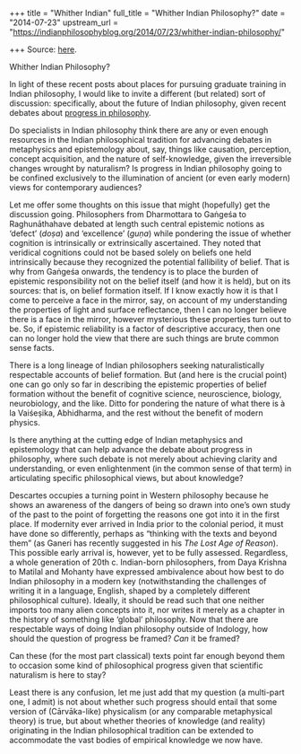 +++
title = "Whither Indian"
full_title = "Whither Indian Philosophy?"
date = "2014-07-23"
upstream_url = "https://indianphilosophyblog.org/2014/07/23/whither-indian-philosophy/"

+++
Source: [here](https://indianphilosophyblog.org/2014/07/23/whither-indian-philosophy/).

Whither Indian Philosophy?

In light of these recent posts about places for pursuing graduate
training in Indian philosophy, I would like to invite a different (but
related) sort of discussion: specifically, about the future of Indian
philosophy, given recent debates about [progress in
philosophy](http://consc.net/papers/progress.pdf "Progress in Philosophy").

Do specialists in Indian philosophy think there are any or even enough
resources in the Indian philosophical tradition for advancing debates in
metaphysics and epistemology about, say, things like causation,
perception, concept acquisition, and the nature of self-knowledge, given
the irreversible changes wrought by naturalism? Is progress in Indian
philosophy going to be confined exclusively to the illumination of
ancient (or even early modern) views for contemporary audiences?

Let me offer some thoughts on this issue that might (hopefully) get the
discussion going. Philosophers from Dharmottara to Gaṅgeśa to
Raghunāthahave debated at length such central epistemic notions as
‘defect’ (*doṣa*) and ‘excellence’ (*guṇa*) while pondering the issue of
whether cognition is intrinsically or extrinsically ascertained. They
noted that veridical cognitions could not be based solely on beliefs one
held intrinsically because they recognized the potential fallibility of
belief. That is why from Gaṅgeśa onwards, the tendency is to place the
burden of epistemic responsibility not on the belief itself (and how it
is held), but on its sources: that is, on belief formation itself. If I
know exactly how it is that I come to perceive a face in the mirror,
say, on account of my understanding the properties of light and surface
reflectance, then I can no longer believe there is a face in the mirror,
however mysterious these properties turn out to be. So, if epistemic
reliability is a factor of descriptive accuracy, then one can no longer
hold the view that there are such things are brute common sense facts.

There is a long lineage of Indian philosophers seeking naturalistically
respectable accounts of belief formation. But (and here is the crucial
point) one can go only so far in describing the epistemic properties of
belief formation without the benefit of cognitive science, neuroscience,
biology, neurobiology, and the like. Ditto for pondering the nature of
what there is à la Vaiśeṣika, Abhidharma, and the rest without the
benefit of modern physics.

Is there anything at the cutting edge of Indian metaphysics and
epistemology that can help advance the debate about progress in
philosophy, where such debate is not merely about achieving clarity and
understanding, or even enlightenment (in the common sense of that term)
in articulating specific philosophical views, but about knowledge?

Descartes occupies a turning point in Western philosophy because he
shows an awareness of the dangers of being so drawn into one’s own study
of the past to the point of forgetting the reasons one got into it in
the first place. If modernity ever arrived in India prior to the
colonial period, it must have done so differently, perhaps as “thinking
with the texts and beyond them” (as Ganeri has recently suggested in his
*The Lost Age of Reason*). This possible early arrival is, however, yet
to be fully assessed. Regardless, a whole generation of 20th c.
Indian-born philosophers, from Daya Krishna to Matilal and Mohanty have
expressed ambivalence about how best to do Indian philosophy in a modern
key (notwithstanding the challenges of writing it in a language,
English, shaped by a completely different philosophical culture).
Ideally, it should be read such that one neither imports too many alien
concepts into it, nor writes it merely as a chapter in the history of
something like ‘global’ philosophy. Now that there are respectable ways
of doing Indian philosophy outside of Indology, how should the question
of progress be framed? *Can* it be framed?

Can these (for the most part classical) texts point far enough beyond
them to occasion some kind of philosophical progress given that
scientific naturalism is here to stay?

Least there is any confusion, let me just add that my question (a
multi-part one, I admit) is not about whether such progress should
entail that some version of (Cārvāka-like) physicalism (or any
comparable metaphysical theory) is true, but about whether theories of
knowledge (and reality) originating in the Indian philosophical
tradition can be extended to accommodate the vast bodies of empirical
knowledge we now have.
